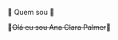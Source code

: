 :purple_heart: Quem sou :purple_heart:


:maple_leaf:~~Olá eu sou Ana Clara Palmer~~:maple_leaf:
    
    
